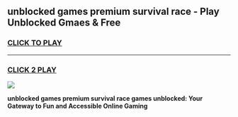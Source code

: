 
## unblocked games premium survival race - Play Unblocked Gmaes & Free
<h3>
<a href="https://premium.freeplayer.one?title=unblocked_games_premium_survival_race&ref=20F">CLICK TO PLAY</a></h3>
<hr>

<h3>
<a href="https://premium.freeplayer.one?title=unblocked_games_premium_survival_race&ref=20F">CLICK 2 PLAY</a>
  
</h3>

<a href="https://premium.freeplayer.one?title=unblocked_games_premium_survival_race&ref=20F/"><img src="https://clearcache.store/games.png"></a>


**unblocked games premium survival race games unblocked: Your Gateway to Fun and Accessible Online Gaming**

